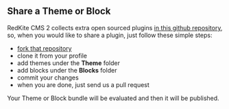 ## Share a Theme or Block
RedKite CMS 2 collects extra open sourced plugins [in this github repository](https://github.com/redkite-labs/redkitecms-plugins), so, when you would like to share a plugin, just follow these simple steps:

- [fork that repository](https://github.com/redkite-labs/redkitecms-plugins#fork-destination-box)
- clone it from your profile
- add themes under the **Theme** folder
- add blocks under the **Blocks** folder
- commit your changes
- when you are done, just send us a pull request

Your Theme or Block bundle will be evaluated and then it will be published.